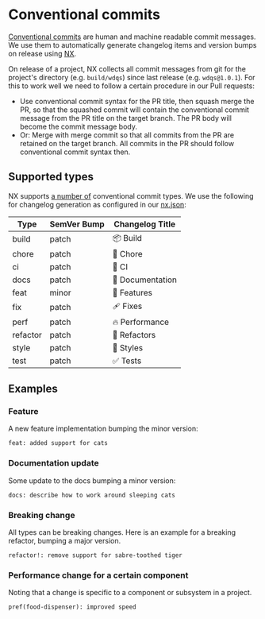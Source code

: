 # Conventional commits

[Conventional commits](https://www.conventionalcommits.org/en/v1.0.0/) are human and machine readable commit messages. We use them to automatically generate changelog items and version bumps on release using [NX](https://nx.dev).

On release of a project, NX collects all commit messages from git for the project's directory (e.g. `build/wdqs`) since last release (e.g. `wdqs@1.0.1`). For this to work well we need to follow a certain procedure in our Pull requests:

- Use conventional commit syntax for the PR title, then squash merge the PR, so that the squashed commit will contain the conventional commit message from the PR title on the target branch. The PR body will become the commit message body.
- Or: Merge with merge commit so that all commits from the PR are retained on the target branch. All commits in the PR should follow conventional commit syntax then.

## Supported types

NX supports [a number of](https://github.com/nrwl/nx/blob/db10812da789cd48d3a722628a00feda9d0e3810/packages/nx/src/command-line/release/config/conventional-commits.ts) conventional commit types. We use the following for changelog generation as configured in our [nx.json](https://github.com/wmde/wikibase-release-pipeline/blob/main/nx.json):

| Type     | SemVer Bump | Changelog Title  |
| -------- | ----------- | ---------------- |
| build    | patch       | 📦 Build         |
| chore    | patch       | 🏡 Chore         |
| ci       | patch       | 🤖 CI            |
| docs     | patch       | 📖 Documentation |
| feat     | minor       | 🚀 Features      |
| fix      | patch       | 🩹 Fixes         |
| perf     | patch       | 🔥 Performance   |
| refactor | patch       | 💅 Refactors     |
| style    | patch       | 🎨 Styles        |
| test     | patch       | ✅ Tests         |

## Examples

### Feature

A new feature implementation bumping the minor version:

```
feat: added support for cats
```

### Documentation update

Some update to the docs bumping a minor version:

```
docs: describe how to work around sleeping cats
```


### Breaking change

All types can be breaking changes. Here is an example for a breaking refactor, bumping a major version.

```
refactor!: remove support for sabre-toothed tiger
```

### Performance change for a certain component

Noting that a change is specific to a component or subsystem in a project.

```
pref(food-dispenser): improved speed
```
